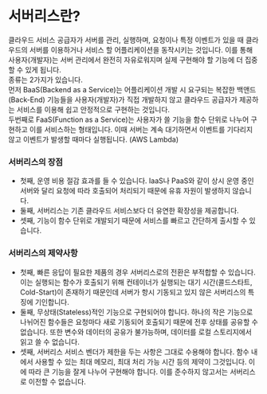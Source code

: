 # 서버리스란?

클라우드 서비스 공급자가 서버를 관리, 실행하며, 요청이나 특정 이벤트가 있을 때 클라우드의 서버를 이용하거나 서비스 할 어플리케이션을 동작시키는 것입니다. 이를 통해 사용자(개발자)는 서버 관리에서 완전히 자유로워지며 실제 구현해야 할 기능에 더 집중할 수 있게 됩니다.  
종류는 2가지가 있습니다.  
먼저 BaaS(Backend as a Service)는 어플리케이션 개발 시 요구되는 복잡한 백앤드(Back-End) 기능들을 사용자(개발자)가 직접 개발하지 않고 클라우드 공급자가 제공하는 서비스를 이용해 쉽고 안정적으로 구현하는 것입니다.  
두번째로 FaaS(Function as a Service)는 사용자가 쓸 기능을 함수 단위로 나누어 구현하고 이를 서비스하는 형태입니다. 이때 서버는 계속 대기하면서 이벤트를 기다리지 않고 이벤트가 발생할 때마다 실행됩니다. (AWS Lambda)

### 서버리스의 장점
- 첫째, 운영 비용 절감 효과를 들 수 있습니다. IaaS나 PaaS와 같이 상시 운영 중인 서버와 달리 요청에 따라 호출되어 처리되기 때문에 유휴 자원이 발생하지 않습니다.
- 둘째, 서버리스는 기존 클라우드 서비스보다 더 유연한 확장성을 제공합니다.
- 셋째, 기능이 함수 단위로 개발되기 때문에 서비스를 빠르고 간단하게 출시할 수 있습니다.

### 서버리스의 제약사항
- 첫째, 빠른 응답이 필요한 제품의 경우 서버리스로의 전환은 부적합할 수 있습니다. 이는 실행되는 함수가 호출되기 위해 컨테이너가 실행되는 대기 시간(콜드스타트, Cold-Start)이 존재하기 때문인데 서버가 항시 기동되고 있지 않은 서버리스의 특징에 기인합니다.
- 둘째, 무상태(Stateless)적인 기능으로 구현되어야 합니다. 하나의 작은 기능으로 나뉘어진 함수들은 요청마다 새로 기동되어 호출되기 때문에 전후 상태를 공유할 수 없습니다. 또한 변수와 데이터의 공유가 불가능하며, 데이터를 로컬 스토리지에서 읽고 쓸 수 없습니다.
- 셋째, 서버리스 서비스 벤더가 제한을 두는 사항은 그대로 수용해야 합니다. 함수 내에서 사용할 수 있는 최대 메모리, 최대 처리 가능 시간 등의 제약이 그것입니다. 이에 따라 큰 기능을 잘게 나누어 구현해야 합니다. 이를 준수하지 않고서는 서버리스로 이전할 수 없습니다.

